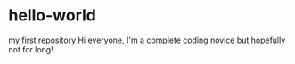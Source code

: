 # hello-world
my first repository
Hi everyone, I'm a complete coding novice but hopefully not for long!
